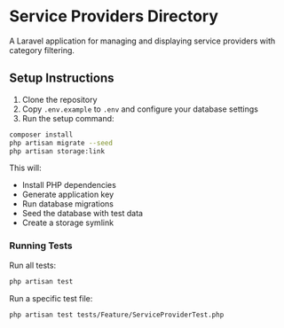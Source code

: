 # Service Providers Directory

A Laravel application for managing and displaying service providers with category filtering.

## Setup Instructions

1. Clone the repository
2. Copy `.env.example` to `.env` and configure your database settings
3. Run the setup command:

```bash
composer install
php artisan migrate --seed
php artisan storage:link
```

This will:

- Install PHP dependencies
- Generate application key
- Run database migrations
- Seed the database with test data
- Create a storage symlink

### Running Tests

Run all tests:

```bash
php artisan test
```

Run a specific test file:

```bash
php artisan test tests/Feature/ServiceProviderTest.php
```
